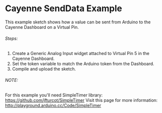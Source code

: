 # Cayenne SendData Example

This example sketch shows how a value can be sent from Arduino to the Cayenne Dashboard on a Virtual Pin.

###### Steps:
1. Create a Generic Analog Input widget attached to Virtual Pin 5 in the Cayenne Dashboard.
2. Set the token variable to match the Arduino token from the Dashboard.
3. Compile and upload the sketch.

###### NOTE:
 For this example you'll need SimpleTimer library:
   https://github.com/jfturcot/SimpleTimer
 Visit this page for more information:
   http://playground.arduino.cc/Code/SimpleTimer